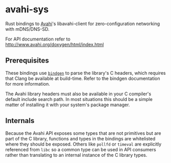# avahi-sys

Rust bindings to [Avahi][avahi]'s libavahi-client for zero-configuration
networking with mDNS/DNS-SD.

For API documentation refer to http://www.avahi.org/doxygen/html/index.html

## Prerequisites

These bindings use [`bindgen`][bindgen] to parse the library's C headers, which
requires that Clang be available at build-time. Refer to the bindgen
documentation for more information.

The Avahi library headers must also be available in your C compiler's default
include search path. In most situations this should be a simple matter of
installing it with your system's package manager.

[avahi]: http://www.avahi.org/
[bindgen]: https://github.com/servo/rust-bindgen

## Internals

Because the Avahi API exposes some types that are not primitives but are part of
the C library, functions and types in the bindings are whitelisted where they
should be exposed. Others like `pollfd` or `timeval` are explicitly referenced
from `libc` so a common type can be used in API consumers rather than
translating to an internal instance of the C library types.
